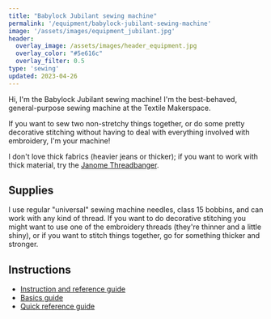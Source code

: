 ```yaml
---
title: "Babylock Jubilant sewing machine"
permalink: '/equipment/babylock-jubilant-sewing-machine'
image: '/assets/images/equipment_jubilant.jpg'
header:
  overlay_image: /assets/images/header_equipment.jpg
  overlay_color: "#5e616c"
  overlay_filter: 0.5
type: 'sewing'
updated: 2023-04-26
---
```


Hi, I'm the Babylock Jubilant sewing machine! I'm the best-behaved, general-purpose sewing machine at the Textile Makerspace.

If you want to sew two non-stretchy things together, or do some pretty decorative stitching without having to deal with everything involved with embroidery, I'm your machine!

I don't love thick fabrics (heavier jeans or thicker); if you want to work with thick material, try the [Janome Threadbanger](janome-threadbanger/).

## Supplies
I use regular "universal" sewing machine needles, class 15 bobbins, and can work with any kind of thread. If you want to do decorative stitching you might want to use one of the embroidery threads (they're thinner and a little shiny), or if you want to stitch things together, go for something thicker and stronger.

## Instructions

* [Instruction and reference guide](https://babylock.com/resources/7677/download)
* [Basics guide](https://babylock.com/resources/7044/download)
* [Quick reference guide](https://babylock.com/resources/7045/download)

